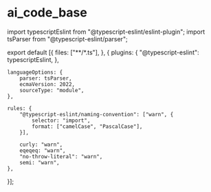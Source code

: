 # ai_code_base
import typescriptEslint from "@typescript-eslint/eslint-plugin";
import tsParser from "@typescript-eslint/parser";

export default [{
    files: ["**/*.ts"],
}, {
    plugins: {
        "@typescript-eslint": typescriptEslint,
    },

    languageOptions: {
        parser: tsParser,
        ecmaVersion: 2022,
        sourceType: "module",
    },

    rules: {
        "@typescript-eslint/naming-convention": ["warn", {
            selector: "import",
            format: ["camelCase", "PascalCase"],
        }],

        curly: "warn",
        eqeqeq: "warn",
        "no-throw-literal": "warn",
        semi: "warn",
    },
}];
